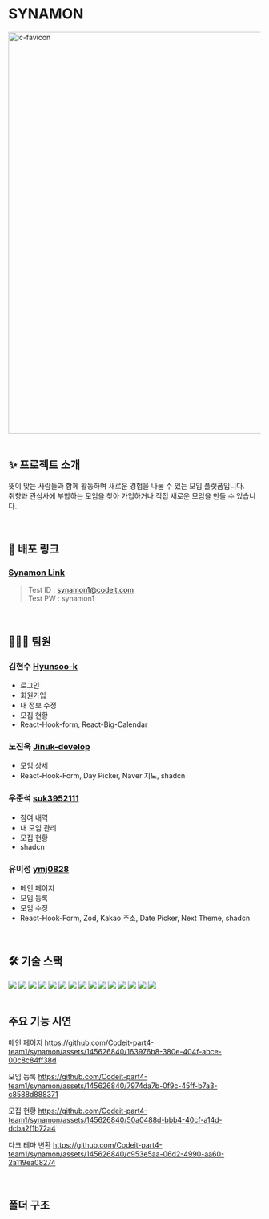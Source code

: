 # SYNAMON
<img width="800" alt="ic-favicon" src="https://github.com/Codeit-part4-team1/synamon/assets/96277798/bf55af1c-65c8-454a-8555-2969e1ab6026">

<br>
<br>

## ✨ 프로젝트 소개
뜻이 맞는 사람들과 함께 활동하며 새로운 경험을 나눌 수 있는 모임 플랫폼입니다.<br>
취향과 관심사에 부합하는 모임을 찾아 가입하거나 직접 새로운 모임을 만들 수 있습니다.

<br>

## 🔗 배포 링크
### [Synamon Link](https://synamon.vercel.app/)
> Test ID : synamon1@codeit.com<br>
> Test PW : synamon1

<br>

## :people_holding_hands: 팀원

### 김현수 [Hyunsoo-k](https://github.com/Hyunsoo-k)
- 로그인
- 회원가입
- 내 정보 수정
- 모집 현황
- React-Hook-form, React-Big-Calendar

### 노진욱 [Jinuk-develop](https://github.com/Jinuk-develop)
- 모임 상세
- React-Hook-Form, Day Picker, Naver 지도, shadcn

### 우준석 [suk3952111](https://github.com/suk3952111)
- 참여 내역
- 내 모임 관리
- 모집 현황
- shadcn

### 유미정 [ymj0828](https://github.com/ymj0828)
- 메인 페이지
- 모임 등록
- 모임 수정
- React-Hook-Form, Zod, Kakao 주소, Date Picker, Next Theme, shadcn

<br>

## 🛠️ 기술 스택
<div style="text-align: left;" "text-align: left;">
  <img src="https://img.shields.io/badge/next.js-000000?style=for-the-badge&logo=Next.js&logoColor=white">
  <img src="https://img.shields.io/badge/typescript-3178c6?style=for-the-badge&logo=Typescript&logoColor=white"/>
  <img src="https://img.shields.io/badge/eslint-4B32C3?style=for-the-badge&logo=eslint&logoColor=white">
  <img src="https://img.shields.io/badge/prettier-F7B93E?style=for-the-badge&logo=prettier&logoColor=white">
  <img src="https://img.shields.io/badge/tailwind CSS-06B6D4?style=for-the-badge&logo=Tailwind CSS&logoColor=white"/>
  <img src="https://img.shields.io/badge/reactquery-FF4154?style=for-the-badge&logo=reactquery&logoColor=white">
  <img src="https://img.shields.io/badge/axios-5A29E4?style=for-the-badge&logo=axios&logoColor=white">
  <img src="https://img.shields.io/badge/reacthookform-EC5990?style=for-the-badge&logo=reacthookform&logoColor=white">
  <img src="https://img.shields.io/badge/zod-3E67B1?style=for-the-badge&logo=Zod&logoColor=white">
  <img src="https://img.shields.io/badge/shadcn/ui-000000?style=for-the-badge&logo=shadcn/ui&logoColor=white">
  <img src="https://img.shields.io/badge/navermap-03C75A?style=for-the-badge&logo=Naver&logoColor=white">
  <img src="https://img.shields.io/badge/kakaopostcode-FFCD00?style=for-the-badge&logo=KakaoTalk&logoColor=white">
  <img src="https://img.shields.io/badge/datepicker-216BA5?style=for-the-badge&logo=&logoColor=white">
  <img src="https://img.shields.io/badge/Git-F05032?style=for-the-badge&logo=Git&logoColor=white">
  <img src="https://img.shields.io/badge/GitHub-181717?style=for-the-badge&logo=GitHub&logoColor=white">
</div>

<br>

##  주요 기능 시연

메인 페이지
https://github.com/Codeit-part4-team1/synamon/assets/145626840/163976b8-380e-404f-abce-00c8c84ff38d

모임 등록
https://github.com/Codeit-part4-team1/synamon/assets/145626840/7974da7b-0f9c-45ff-b7a3-c8588d888371

모집 현황
https://github.com/Codeit-part4-team1/synamon/assets/145626840/50a0488d-bbb4-40cf-a14d-dcba2f1b72a4

다크 테마 변환
https://github.com/Codeit-part4-team1/synamon/assets/145626840/c953e5aa-06d2-4990-aa60-2a119ea08274

<br>

##  폴더 구조

